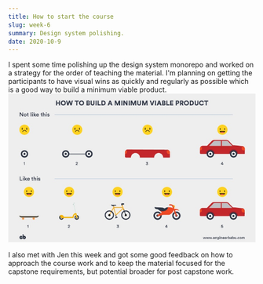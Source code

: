 ```yaml
---
title: How to start the course
slug: week-6
summary: Design system polishing.
date: 2020-10-9
---
```


I spent some time polishing up the design system monorepo and worked on a strategy for the order of teaching the material. I'm planning on getting the participants to have visual wins as quickly and regularly as possible which is a good way to build a minimum viable product. ![Illustration of a minimum viable product process](/mvp.jpg)

I also met with Jen this week and got some good feedback on how to approach the course work and to keep the material focused for the capstone requirements, but potential broader for post capstone work.

